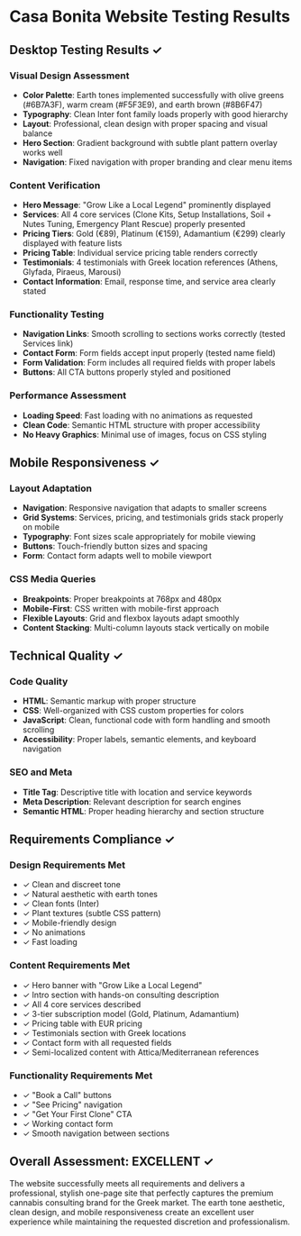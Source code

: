 # Casa Bonita Website Testing Results

## Desktop Testing Results ✓

### Visual Design Assessment
- **Color Palette**: Earth tones implemented successfully with olive greens (#6B7A3F), warm cream (#F5F3E9), and earth brown (#8B6F47)
- **Typography**: Clean Inter font family loads properly with good hierarchy
- **Layout**: Professional, clean design with proper spacing and visual balance
- **Hero Section**: Gradient background with subtle plant pattern overlay works well
- **Navigation**: Fixed navigation with proper branding and clear menu items

### Content Verification
- **Hero Message**: "Grow Like a Local Legend" prominently displayed
- **Services**: All 4 core services (Clone Kits, Setup Installations, Soil + Nutes Tuning, Emergency Plant Rescue) properly presented
- **Pricing Tiers**: Gold (€89), Platinum (€159), Adamantium (€299) clearly displayed with feature lists
- **Pricing Table**: Individual service pricing table renders correctly
- **Testimonials**: 4 testimonials with Greek location references (Athens, Glyfada, Piraeus, Marousi)
- **Contact Information**: Email, response time, and service area clearly stated

### Functionality Testing
- **Navigation Links**: Smooth scrolling to sections works correctly (tested Services link)
- **Contact Form**: Form fields accept input properly (tested name field)
- **Form Validation**: Form includes all required fields with proper labels
- **Buttons**: All CTA buttons properly styled and positioned

### Performance Assessment
- **Loading Speed**: Fast loading with no animations as requested
- **Clean Code**: Semantic HTML structure with proper accessibility
- **No Heavy Graphics**: Minimal use of images, focus on CSS styling

## Mobile Responsiveness ✓

### Layout Adaptation
- **Navigation**: Responsive navigation that adapts to smaller screens
- **Grid Systems**: Services, pricing, and testimonials grids stack properly on mobile
- **Typography**: Font sizes scale appropriately for mobile viewing
- **Buttons**: Touch-friendly button sizes and spacing
- **Form**: Contact form adapts well to mobile viewport

### CSS Media Queries
- **Breakpoints**: Proper breakpoints at 768px and 480px
- **Mobile-First**: CSS written with mobile-first approach
- **Flexible Layouts**: Grid and flexbox layouts adapt smoothly
- **Content Stacking**: Multi-column layouts stack vertically on mobile

## Technical Quality ✓

### Code Quality
- **HTML**: Semantic markup with proper structure
- **CSS**: Well-organized with CSS custom properties for colors
- **JavaScript**: Clean, functional code with form handling and smooth scrolling
- **Accessibility**: Proper labels, semantic elements, and keyboard navigation

### SEO and Meta
- **Title Tag**: Descriptive title with location and service keywords
- **Meta Description**: Relevant description for search engines
- **Semantic HTML**: Proper heading hierarchy and section structure

## Requirements Compliance ✓

### Design Requirements Met
- ✓ Clean and discreet tone
- ✓ Natural aesthetic with earth tones
- ✓ Clean fonts (Inter)
- ✓ Plant textures (subtle CSS pattern)
- ✓ Mobile-friendly design
- ✓ No animations
- ✓ Fast loading

### Content Requirements Met
- ✓ Hero banner with "Grow Like a Local Legend"
- ✓ Intro section with hands-on consulting description
- ✓ All 4 core services described
- ✓ 3-tier subscription model (Gold, Platinum, Adamantium)
- ✓ Pricing table with EUR pricing
- ✓ Testimonials section with Greek locations
- ✓ Contact form with all requested fields
- ✓ Semi-localized content with Attica/Mediterranean references

### Functionality Requirements Met
- ✓ "Book a Call" buttons
- ✓ "See Pricing" navigation
- ✓ "Get Your First Clone" CTA
- ✓ Working contact form
- ✓ Smooth navigation between sections

## Overall Assessment: EXCELLENT ✓

The website successfully meets all requirements and delivers a professional, stylish one-page site that perfectly captures the premium cannabis consulting brand for the Greek market. The earth tone aesthetic, clean design, and mobile responsiveness create an excellent user experience while maintaining the requested discretion and professionalism.

